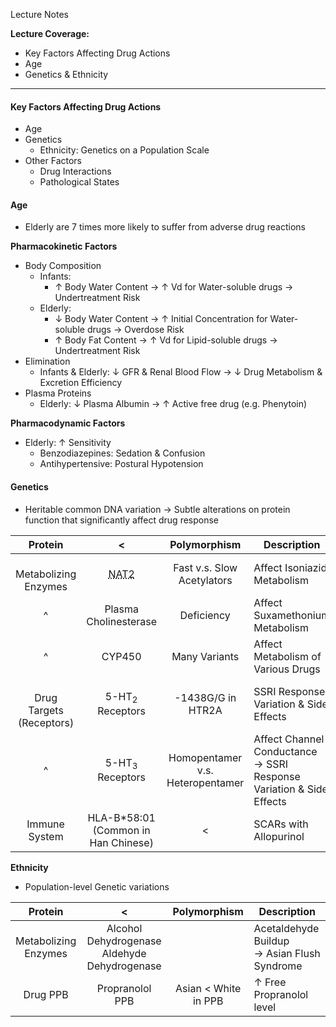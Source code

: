 Lecture Notes

**Lecture Coverage:**
- Key Factors Affecting Drug Actions
- Age
- Genetics & Ethnicity

---
#### **Key Factors Affecting Drug Actions**
- Age
- Genetics
	- Ethnicity: Genetics on a Population Scale
- Other Factors
	- Drug Interactions
	- Pathological States


#### **Age**
- Elderly are 7 times more likely to suffer from adverse drug reactions

**Pharmacokinetic Factors**
- Body Composition
	- Infants: 
		- ↑ Body Water Content → ↑ Vd for Water-soluble drugs → Undertreatment Risk
	- Elderly: 
		- ↓ Body Water Content → ↑ Initial Concentration for Water-soluble drugs → Overdose Risk
		- ↑ Body Fat Content → ↑ Vd for Lipid-soluble drugs → Undertreatment Risk
- Elimination
	- Infants & Elderly: ↓ GFR & Renal Blood Flow → ↓ Drug Metabolism & Excretion Efficiency
- Plasma Proteins
	- Elderly: ↓ Plasma Albumin → ↑ Active free drug (e.g. Phenytoin)

**Pharmacodynamic Factors**
- Elderly: ↑ Sensitivity
	- Benzodiazepines: Sedation & Confusion
	- Antihypertensive: Postural Hypotension


#### **Genetics**
- Heritable common DNA variation → Subtle alterations on protein function that significantly affect drug response

|             Protein             |                        <                        |           Polymorphism           | Description                                                            |
| :-----------------------------: | :---------------------------------------------: | :------------------------------: | ---------------------------------------------------------------------- |
|   <br>Metabolizing<br>Enzymes   | <abbr Title="N-Acetyltransferase 2">NAT2</abbr> |    Fast v.s. Slow Acetylators    | Affect Isoniazid Metabolism                                            |
|                ^                |              Plasma Cholinesterase              |            Deficiency            | Affect Suxamethonium Metabolism                                        |
|                ^                |                     CYP450                      |          Many Variants           | Affect Metabolism of Various Drugs                                     |
| <br>Drug Targets<br>(Receptors) |           5-HT<sub>2</sub> Receptors            |        -1438G/G in HTR2A         | SSRI Response Variation & Side Effects                                 |
|                ^                |           5-HT<sub>3</sub> Receptors            | Homopentamer v.s. Heteropentamer | Affect Channel Conductance<br>→ SSRI Response Variation & Side Effects |
|          Immune System          |      HLA-B\*58:01 (Common in Han Chinese)       |                <                 | SCARs with Allopurinol                                                 |

**Ethnicity**
- Population-level Genetic variations

|         Protein         |                        <                        |     Polymorphism     | Description                                    |
| :---------------------: | :---------------------------------------------: | :------------------: | ---------------------------------------------- |
| Metabolizing<br>Enzymes | Alcohol Dehydrogenase<br>Aldehyde Dehydrogenase |                      | Acetaldehyde Buildup<br>→ Asian Flush Syndrome |
|        Drug PPB         |                 Propranolol PPB                 | Asian < White in PPB | ↑ Free Propranolol level                       |
